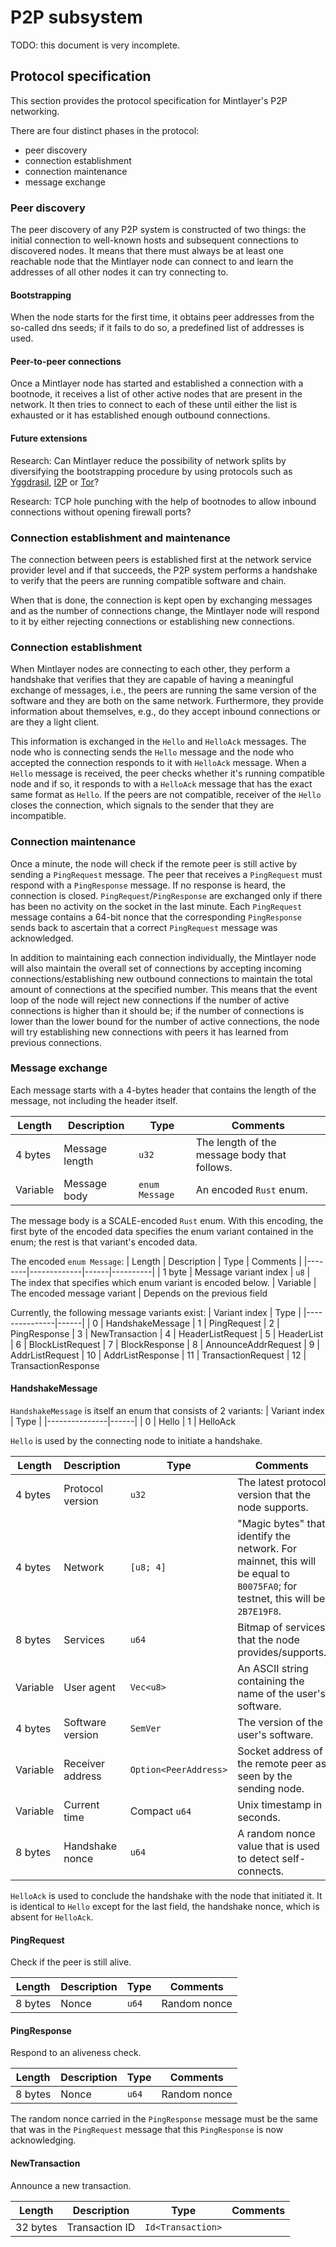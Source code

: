 # P2P subsystem

TODO: this document is very incomplete.

## Protocol specification

This section provides the protocol specification for Mintlayer's P2P networking.

There are four distinct phases in the protocol:
* peer discovery
* connection establishment
* connection maintenance
* message exchange

### Peer discovery

The peer discovery of any P2P system is constructed of two things: the initial connection to well-known hosts and subsequent connections to discovered nodes. It means that there must always be at least one reachable node that the Mintlayer node can connect to and learn the addresses of all other nodes it can try connecting to.

#### Bootstrapping

When the node starts for the first time, it obtains peer addresses from the so-called dns seeds; if it fails to do so, a predefined list of addresses is used.

#### Peer-to-peer connections

Once a Mintlayer node has started and established a connection with a bootnode, it receives a list of other active nodes that are present in the network. It then tries to connect to each of these until either the list is exhausted or it has established enough outbound connections.

#### Future extensions

Research: Can Mintlayer reduce the possibility of network splits by diversifying the bootstrapping procedure by using protocols such as [Yggdrasil](https://yggdrasil-network.github.io/), [I2P](https://geti2p.net/en/) or [Tor](https://www.torproject.org/)?

Research: TCP hole punching with the help of bootnodes to allow inbound connections without opening firewall ports?

### Connection establishment and maintenance

The connection between peers is established first at the network service provider level and if that succeeds, the P2P system performs a handshake to verify that the peers are running compatible software and chain.

When that is done, the connection is kept open by exchanging messages and as the number of connections change, the Mintlayer node will respond to it by either rejecting connections or establishing new connections.

### Connection establishment

When Mintlayer nodes are connecting to each other, they perform a handshake that verifies that they are capable of having a meaningful exchange of messages, i.e., the peers are running the same version of the software and they are both on the same network. Furthermore, they provide information about themselves, e.g., do they accept inbound connections or are they a light client.

This information is exchanged in the `Hello` and `HelloAck` messages. The node who is connecting sends the `Hello` message and the node who accepted the connection responds to it with `HelloAck` message. When a `Hello` message is received, the peer checks whether it's running compatible node and if so, it responds to with a `HelloAck` message that has the exact same format as `Hello`. If the peers are not compatible, receiver of the `Hello` closes the connection, which signals to the sender that they are incompatible.

### Connection maintenance

Once a minute, the node will check if the remote peer is still active by sending a `PingRequest` message. The peer that receives a `PingRequest` must respond with a `PingResponse` message. If no response is heard, the connection is closed. `PingRequest`/`PingResponse` are exchanged only if there has been no activity on the socket in the last minute. Each `PingRequest` message contains a 64-bit nonce that the corresponding `PingResponse` sends back to ascertain that a correct `PingRequest` message was acknowledged.

In addition to maintaining each connection individually, the Mintlayer node will also maintain the overall set of connections by accepting incoming connections/establishing new outbound connections to maintain the total amount of connections at the specified number. This means that the event loop of the node will reject new connections if the number of active connections is higher than it should be; if the number of connections is lower than the lower bound for the number of active connections, the node will try establishing new connections with peers it has learned from previous connections.

### Message exchange

Each message starts with a 4-bytes header that contains the length of the message, not including the header itself.

| Length | Description | Type | Comments |
|--------|-------------|------|----------|
| 4 bytes | Message length | `u32` | The length of the message body that follows.
| Variable | Message body | `enum Message` | An encoded `Rust` enum.

The message body is a SCALE-encoded `Rust` enum. With this encoding, the first byte of the encoded data specifies the enum variant contained in the enum; the rest is that variant's encoded data.

The encoded `enum Message`:
| Length | Description | Type | Comments |
|--------|-------------|------|----------|
| 1 byte | Message variant index | `u8` | The index that specifies which enum variant is encoded below.
| Variable | The encoded message variant | Depends on the previous field

Currently, the following message variants exist:
| Variant index | Type |
|---------------|------|
| 0 | HandshakeMessage
| 1 | PingRequest
| 2 | PingResponse
| 3 | NewTransaction
| 4 | HeaderListRequest
| 5 | HeaderList
| 6 | BlockListRequest
| 7 | BlockResponse
| 8 | AnnounceAddrRequest
| 9 | AddrListRequest
| 10 | AddrListResponse
| 11 | TransactionRequest
| 12 | TransactionResponse

#### HandshakeMessage

`HandshakeMessage` is itself an enum that consists of 2 variants:
| Variant index | Type |
|---------------|------|
| 0 | Hello
| 1 | HelloAck

`Hello` is used by the connecting node to initiate a handshake.

| Length | Description | Type | Comments |
|--------|-------------|---------|----------|
| 4 bytes | Protocol version | `u32`   | The latest protocol version that the node supports.
| 4 bytes | Network | `[u8; 4]` | "Magic bytes" that identify the network. For mainnet, this will be equal to `B0075FA0`; for testnet, this will be `2B7E19F8`.
| 8 bytes | Services | `u64`   | Bitmap of services that the node provides/supports.
| Variable | User agent | `Vec<u8>` | An ASCII string containing the name of the user's software.
| 4 bytes | Software version | `SemVer`   | The version of the user's software.
| Variable | Receiver address | `Option<PeerAddress>` | Socket address of the remote peer as seen by the sending node.
| Variable | Current time | Compact `u64` | Unix timestamp in seconds.
| 8 bytes | Handshake nonce | `u64` | A random nonce value that is used to detect self-connects.

`HelloAck` is used to conclude the handshake with the node that initiated it. It is identical to `Hello` except for the last field, the handshake nonce, which is absent for `HelloAck`.

#### PingRequest

Check if the peer is still alive.

| Length | Description | Type | Comments |
|--------|-------------|------|----------|
| 8 bytes | Nonce | `u64` | Random nonce

#### PingResponse

Respond to an aliveness check.

| Length | Description | Type | Comments |
|--------|-------------|------|----------|
| 8 bytes | Nonce | `u64` | Random nonce

The random nonce carried in the `PingResponse` message must be the same that was in the `PingRequest` message that this `PingResponse` is now acknowledging.

#### NewTransaction

Announce a new transaction.

| Length | Description | Type | Comments |
|--------|-------------|------|----------|
| 32 bytes | Transaction ID | `Id<Transaction>`
